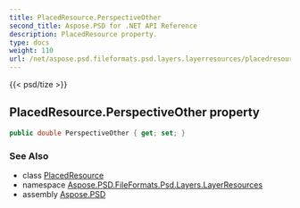 ```yaml
---
title: PlacedResource.PerspectiveOther
second_title: Aspose.PSD for .NET API Reference
description: PlacedResource property. 
type: docs
weight: 110
url: /net/aspose.psd.fileformats.psd.layers.layerresources/placedresource/perspectiveother/
---
```

{{< psd/tize >}}
## PlacedResource.PerspectiveOther property

```csharp
public double PerspectiveOther { get; set; }
```

### See Also

* class [PlacedResource](../)
* namespace [Aspose.PSD.FileFormats.Psd.Layers.LayerResources](../../placedresource/)
* assembly [Aspose.PSD](../../../)


